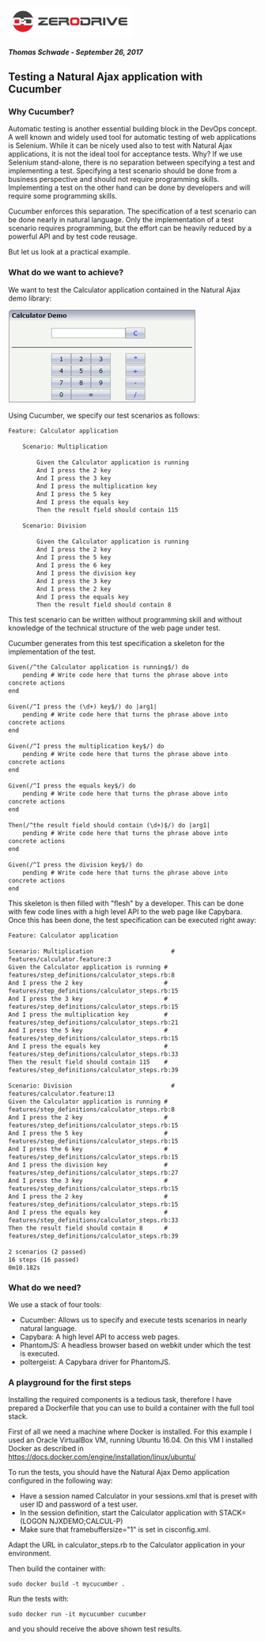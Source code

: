 ![](logo_s.png)

##### Thomas Schwade - September 26, 2017

## Testing a Natural Ajax application with Cucumber

### Why Cucumber?

Automatic testing is another essential building block in the DevOps concept. A well known and widely used tool for automatic testing of web applications  is Selenium. While it can be nicely used also to test with Natural Ajax applications, it is not the ideal tool for acceptance tests. Why? If we use Selenium stand-alone, there is no separation between specifying a test and implementing a test. Specifying a test scenario should be done from a business perspective and should not require programming skills. Implementing a test on the other hand can be done by developers and will require some programming skills.

Cucumber enforces this separation. The specification of a test scenario can be done nearly in natural language. Only the implementation of a test scenario requires programming, but the effort can be heavily reduced by a powerful API and by test code reusage.

But let us look at a practical example.

### What do we want to achieve?

We want to test the Calculator application contained in the Natural Ajax demo library:

![](NJXCucumber01.png)

Using Cucumber, we specify our test scenarios as follows:

	Feature: Calculator application

		Scenario: Multiplication

		    Given the Calculator application is running
    		And I press the 2 key
    		And I press the 3 key
    		And I press the multiplication key
    		And I press the 5 key
    		And I press the equals key
    		Then the result field should contain 115

		Scenario: Division

    		Given the Calculator application is running
    		And I press the 2 key
    		And I press the 5 key
    		And I press the 6 key
    		And I press the division key
    		And I press the 3 key
    		And I press the 2 key
    		And I press the equals key
    		Then the result field should contain 8

This test scenario can be written without programming skill and without knowledge of the technical structure of the web page under test.

Cucumber generates from this test specification a skeleton for the implementation of the test.

	Given(/^the Calculator application is running$/) do
  		pending # Write code here that turns the phrase above into concrete actions
	end

	Given(/^I press the (\d+) key$/) do |arg1|
  		pending # Write code here that turns the phrase above into concrete actions
	end

	Given(/^I press the multiplication key$/) do
  		pending # Write code here that turns the phrase above into concrete actions
	end

	Given(/^I press the equals key$/) do
  		pending # Write code here that turns the phrase above into concrete actions
	end

	Then(/^the result field should contain (\d+)$/) do |arg1|
  		pending # Write code here that turns the phrase above into concrete actions
	end

	Given(/^I press the division key$/) do
  		pending # Write code here that turns the phrase above into concrete actions
	end

This skeleton is then filled with "flesh" by a developer. This can be done with few code lines with a high level API to the web page like Capybara. Once this has been done, the test specification can be executed right away:

	Feature: Calculator application

	Scenario: Multiplication                      # features/calculator.feature:3
    Given the Calculator application is running # features/step_definitions/calculator_steps.rb:8
    And I press the 2 key                       # features/step_definitions/calculator_steps.rb:15
    And I press the 3 key                       # features/step_definitions/calculator_steps.rb:15
    And I press the multiplication key          # features/step_definitions/calculator_steps.rb:21
    And I press the 5 key                       # features/step_definitions/calculator_steps.rb:15
    And I press the equals key                  # features/step_definitions/calculator_steps.rb:33
    Then the result field should contain 115    # features/step_definitions/calculator_steps.rb:39
	
	Scenario: Division                            # features/calculator.feature:13
    Given the Calculator application is running # features/step_definitions/calculator_steps.rb:8
    And I press the 2 key                       # features/step_definitions/calculator_steps.rb:15
    And I press the 5 key                       # features/step_definitions/calculator_steps.rb:15
    And I press the 6 key                       # features/step_definitions/calculator_steps.rb:15
    And I press the division key                # features/step_definitions/calculator_steps.rb:27
    And I press the 3 key                       # features/step_definitions/calculator_steps.rb:15
    And I press the 2 key                       # features/step_definitions/calculator_steps.rb:15
    And I press the equals key                  # features/step_definitions/calculator_steps.rb:33
    Then the result field should contain 8      # features/step_definitions/calculator_steps.rb:39

	2 scenarios (2 passed)
	16 steps (16 passed)
	0m10.182s

### What do we need?

We use a stack of four tools:

- Cucumber: Allows us to specify and execute tests scenarios in nearly natural language.
- Capybara: A high level API to access web pages.
- PhantomJS: A headless browser based on webkit under which the test is executed.
- poltergeist: A Capybara driver for PhantomJS.

### A playground for the first steps

Installing the required components is a tedious task, therefore I have prepared a Dockerfile that you can use to build a container with the full tool stack.

First of all we need a machine where Docker is installed. For this example I used an Oracle VirtualBox VM, running Ubuntu 16.04. On this VM I installed Docker as described in https://docs.docker.com/engine/installation/linux/ubuntu/

To run the tests, you should have the Natural Ajax Demo application configured in the following way:

- Have a session named Calculator in your sessions.xml that is preset with user ID and password of a test user.
- In the session definition, start the Calculator application with STACK=(LOGON NJXDEMO;CALCUL-P)
- Make sure that framebuffersize="1" is set in cisconfig.xml.

Adapt the URL in calculator_steps.rb to the Calculator application in your environment.

Then build the container with:

	sudo docker build -t mycucumber .

Run the tests with:

	sudo docker run -it mycucumber cucumber

and you should receive the above shown test results.